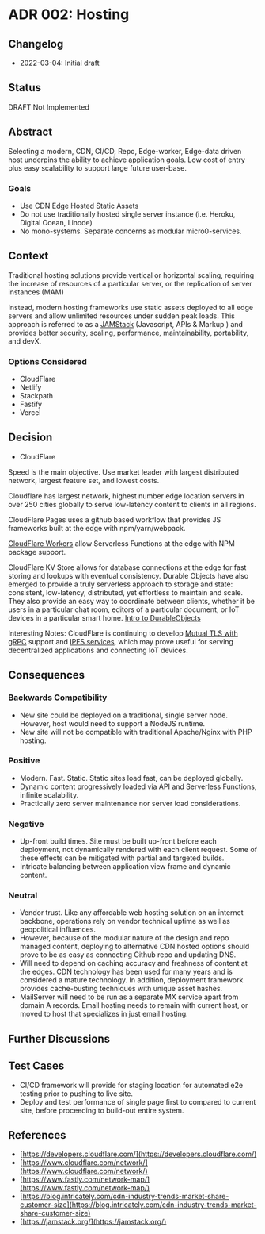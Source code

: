 # ADR 002: Hosting

## Changelog
* 2022-03-04: Initial draft

## Status
DRAFT Not Implemented

## Abstract
Selecting a modern, CDN, CI/CD, Repo, Edge-worker, Edge-data driven host underpins the ability to achieve application goals. Low cost of entry plus easy scalability to support large future user-base.

### Goals
* Use CDN Edge Hosted Static Assets
* Do not use traditionally hosted single server instance (i.e. Heroku, Digital Ocean, Linode)
* No mono-systems. Separate concerns as modular micro0-services.

## Context
Traditional hosting solutions provide vertical or horizontal scaling, requiring the increase of resources of a particular server, or the replication of server instances (MAM)

Instead, modern hosting frameworks use static assets deployed to all edge servers and allow unlimited resources under sudden peak loads. This approach is referred to as a [JAMStack](https://jamstack.org/why-jamstack/) (Javascript, APIs & Markup ) and provides better security, scaling, performance, maintainability, portability, and devX. 

### Options Considered
* CloudFlare
* Netlify
* Stackpath
* Fastify
* Vercel

## Decision
* CloudFlare

Speed is the main objective. Use market leader with largest distributed network, largest feature set, and lowest costs.

Cloudflare has largest network, highest number edge location servers in over 250 cities globally to serve low-latency content to clients in all regions.

CloudFlare Pages uses a github based workflow that provides JS frameworks built at the edge with npm/yarn/webpack.

[CloudFlare Workers](https://developers.cloudflare.com/workers/) allow Serverless Functions at the edge with NPM package support.

CloudFlare KV Store allows for database connections at the edge for fast storing and lookups with eventual consistency. Durable Objects have also emerged to provide a truly serverless approach to storage and state: consistent, low-latency, distributed, yet effortless to maintain and scale. They also provide an easy way to coordinate between clients, whether it be users in a particular chat room, editors of a particular document, or IoT devices in a particular smart home. [Intro to DurableObjects](https://blog.cloudflare.com/introducing-workers-durable-objects/)

Interesting Notes: CloudFlare is continuing to develop [Mutual TLS with gRPC](https://developers.cloudflare.com/api-shield/products/mtls/) support and [IPFS services](https://developers.cloudflare.com/distributed-web/ipfs-gateway/), which may prove useful for serving decentralized applications and connecting IoT devices.

## Consequences

### Backwards Compatibility
* New site could be deployed on a traditional, single server node. However, host would need to support a NodeJS runtime.
* New site will not be compatible with traditional Apache/Nginx with PHP hosting.

### Positive
* Modern. Fast. Static. Static sites load fast, can be deployed globally. 
* Dynamic content progressively loaded via API and Serverless Functions, infinite scalability. 
* Practically zero server maintenance nor server load considerations.

### Negative
* Up-front build times. Site must be built up-front before each deployment, not dynamically rendered with each client request. Some of these effects can be mitigated with partial and targeted builds.
* Intricate balancing between application view frame and dynamic content.

### Neutral
* Vendor trust. Like any affordable web hosting solution on an internet backbone, operations rely on vendor technical uptime as well as geopolitical influences.
* However, because of the modular nature of the design and repo managed content, deploying to alternative CDN hosted options should prove to be as easy as connecting Github repo and updating DNS.
* Will need to depend on caching accuracy and freshness of content at the edges. CDN technology has been used for many years and is considered a mature technology. In addition, deployment framework provides cache-busting techniques with unique asset hashes.
* MailServer will need to be run as a separate MX service apart from domain A records. Email hosting needs to remain with current host, or moved to host that specializes in just email hosting.

## Further Discussions

## Test Cases
* CI/CD framework will provide for staging location for automated e2e testing prior to pushing to live site.
* Deploy and test performance of single page first to compared to current site, before proceeding to build-out entire system.

## References
* [https://developers.cloudflare.com/](https://developers.cloudflare.com/)
* [https://www.cloudflare.com/network/](https://www.cloudflare.com/network/)
* [https://www.fastly.com/network-map/](https://www.fastly.com/network-map/)
* [https://blog.intricately.com/cdn-industry-trends-market-share-customer-size](https://blog.intricately.com/cdn-industry-trends-market-share-customer-size)
* [https://jamstack.org/](https://jamstack.org/)